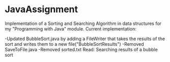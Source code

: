 # JavaAssignment

Implementation of a Sorting and Searching Algorithm in data structures for my "Programming with Java" module.
Current implementation:

-Updated BubbleSort.java by adding a FileWriter that takes the results of the sort and writes them to a new file("BubbleSortResults")
-Removed SaveToFile.java
-Removed sorted.txt
Read: Searching results of a bubble sort
